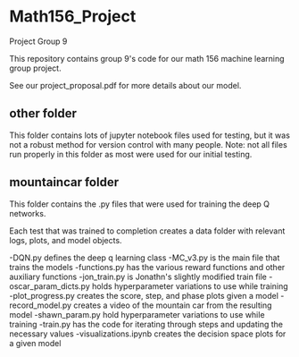 # Math156_Project
 Project Group 9

This repository contains group 9's code for our math 156 machine learning group project.

See our project_proposal.pdf for more details about our model.

## other folder

This folder contains lots of jupyter notebook files used for testing, but it was not a robust method for version control with many people. Note: not all files run properly in this folder as most were used for our initial testing.

## mountaincar folder

This folder contains the .py files that were used for training the deep Q networks.

Each test that was trained to completion creates a data folder with relevant logs, plots, and model objects.

-DQN.py defines the deep q learning class
-MC_v3.py is the main file that trains the models
-functions.py has the various reward functions and other auxiliary functions
-jon_train.py is Jonathn's slightly modified train file
-oscar_param_dicts.py holds hyperparameter variations to use while training
-plot_progress.py creates the score, step, and phase plots given a model
-record_model.py creates a video of the mountain car from the resulting model
-shawn_param.py hold hyperparameter variations to use while training
-train.py has the code for iterating through steps and updating the necessary values
-visualizations.ipynb creates the decision space plots for a given model
